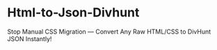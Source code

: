 # Html-to-Json-Divhunt
Stop Manual CSS Migration — Convert Any Raw HTML/CSS to DivHunt JSON Instantly!
